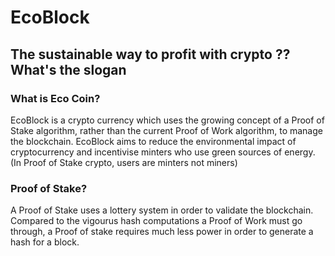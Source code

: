 # EcoBlock
## **The sustainable way to profit with crypto ?? What's the slogan**

### **What is Eco Coin?**
EcoBlock is a crypto currency which uses the growing concept of a Proof of Stake algorithm, rather than the current Proof of Work algorithm, to manage the blockchain. EcoBlock aims to reduce the environmental impact of cryptocurrency and incentivise minters who use green sources of energy. (In Proof of Stake crypto, users are minters not miners) 
### **Proof of Stake?**
A Proof of Stake uses a lottery system in order to validate the blockchain. Compared to the vigourus hash computations a Proof of Work must go through, a Proof of stake requires much less power in order to generate a hash for a block. 

